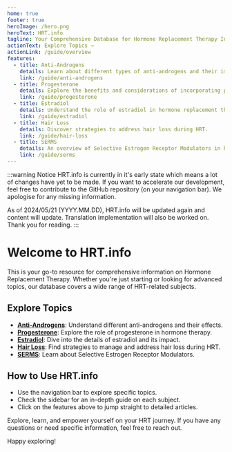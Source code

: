 ```yaml
---
home: true
footer: true
heroImage: /hero.png
heroText: HRT.info
tagline: Your Comprehensive Database for Hormone Replacement Therapy Information.
actionText: Explore Topics →
actionLink: /guide/overview
features:
  - title: Anti-Androgens
    details: Learn about different types of anti-androgens and their impact on HRT.
    link: /guide/anti-androgens
  - title: Progesterone
    details: Explore the benefits and considerations of incorporating progesterone in your HRT.
    link: /guide/progesterone
  - title: Estradiol
    details: Understand the role of estradiol in hormone replacement therapy.
    link: /guide/estradiol
  - title: Hair Loss
    details: Discover strategies to address hair loss during HRT.
    link: /guide/hair-loss
  - title: SERMS
    details: An overview of Selective Estrogen Receptor Modulators in hormone therapy.
    link: /guide/serms
---
```


:::warning Notice
HRT.info is currently in it's early state which means a lot of changes have yet to be made. If you want to accelerate our development, feel free to contribute to the GitHub repository (on your navigation bar).
We apologise for any missing information.

As of 2024/05/21 (YYYY.MM.DD), HRT.info will be updated again and content will update. Translation implementation will also be worked on. Thank you for reading.
:::

# Welcome to HRT.info

This is your go-to resource for comprehensive information on Hormone Replacement Therapy. Whether you're just starting or looking for advanced topics, our database covers a wide range of HRT-related subjects.

## Explore Topics

- [**Anti-Androgens**](/guide/anti-androgens): Understand different anti-androgens and their effects.
- [**Progesterone**](/guide/progesterone): Explore the role of progesterone in hormone therapy.
- [**Estradiol**](/guide/estradiol): Dive into the details of estradiol and its impact.
- [**Hair Loss**](/guide/hair-loss): Find strategies to manage and address hair loss during HRT.
- [**SERMS**](/guide/serms): Learn about Selective Estrogen Receptor Modulators.

## How to Use HRT.info

- Use the navigation bar to explore specific topics.
- Check the sidebar for an in-depth guide on each subject.
- Click on the features above to jump straight to detailed articles.

Explore, learn, and empower yourself on your HRT journey. If you have any questions or need specific information, feel free to reach out.

Happy exploring!
